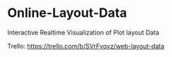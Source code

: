 # Online-Layout-Data

Interactive Realtime Visualization of Plot layout Data

Trello: https://trello.com/b/SVrFyqvz/web-layout-data
  
